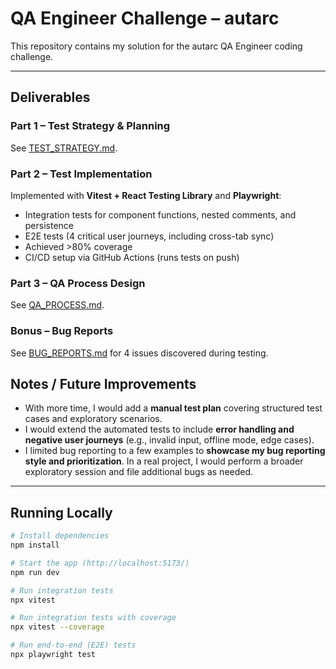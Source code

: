 # QA Engineer Challenge – autarc

This repository contains my solution for the autarc QA Engineer coding challenge.  

---

## Deliverables

### Part 1 – Test Strategy & Planning
See [TEST_STRATEGY.md](./TEST_STRATEGY.md).

### Part 2 – Test Implementation
Implemented with **Vitest + React Testing Library** and **Playwright**:

- Integration tests for component functions, nested comments, and persistence
- E2E tests (4 critical user journeys, including cross-tab sync)
- Achieved >80% coverage
- CI/CD setup via GitHub Actions (runs tests on push)

### Part 3 – QA Process Design
See [QA_PROCESS.md](./QA_PROCESS.md).

### Bonus – Bug Reports
See [BUG_REPORTS.md](./BUG_REPORTS.md) for 4 issues discovered during testing.

## Notes / Future Improvements

- With more time, I would add a **manual test plan** covering structured test cases and exploratory scenarios.  
- I would extend the automated tests to include **error handling and negative user journeys** (e.g., invalid input, offline mode, edge cases).  
- I limited bug reporting to a few examples to **showcase my bug reporting style and prioritization**. In a real project, I would perform a broader exploratory session and file additional bugs as needed.  

---

## Running Locally

```bash
# Install dependencies
npm install

# Start the app (http://localhost:5173/)
npm run dev

# Run integration tests
npx vitest

# Run integration tests with coverage
npx vitest --coverage

# Run end-to-end (E2E) tests
npx playwright test
